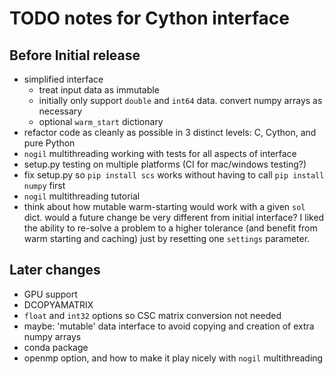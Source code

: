 # TODO notes for Cython interface

## Before Initial release
- simplified interface
    - treat input data as immutable
    - initially only support `double` and `int64` data. convert numpy arrays as necessary
    - optional `warm_start` dictionary
- refactor code as cleanly as possible in 3 distinct levels: C, Cython, and pure Python
- `nogil` multithreading working with tests for all aspects of interface 
- setup.py testing on multiple platforms (CI for mac/windows testing?)
- fix setup.py so `pip install scs` works without having to call `pip install numpy` first
- `nogil` multithreading tutorial
- think about how mutable warm-starting would work with a given `sol` dict. would a future change be very different from initial interface? I liked the ability to re-solve a problem to a higher tolerance (and benefit from warm starting and caching) just by resetting one `settings` parameter.

## Later changes
- GPU support
- DCOPYAMATRIX
- `float` and `int32` options so CSC matrix conversion not needed
- maybe: 'mutable' data interface to avoid copying and creation of extra numpy arrays
- conda package
- openmp option, and how to make it play nicely with `nogil` multithreading
